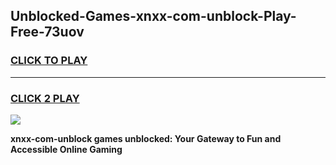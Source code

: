 
## Unblocked-Games-xnxx-com-unblock-Play-Free-73uov
<h3>
<a href="https://premium76.site?title=xnxx-com-unblock&ref=18A1">CLICK TO PLAY</a></h3>
<hr>

<h3>
<a href="https://premium76.site?title=xnxx-com-unblock&ref=18A1">CLICK 2 PLAY</a>
  
</h3>

<a href="https://premium76.site?title=xnxx-com-unblock&ref=18A1"><img src="https://clearcache.store/games.png"></a>


**xnxx-com-unblock games unblocked: Your Gateway to Fun and Accessible Online Gaming**
